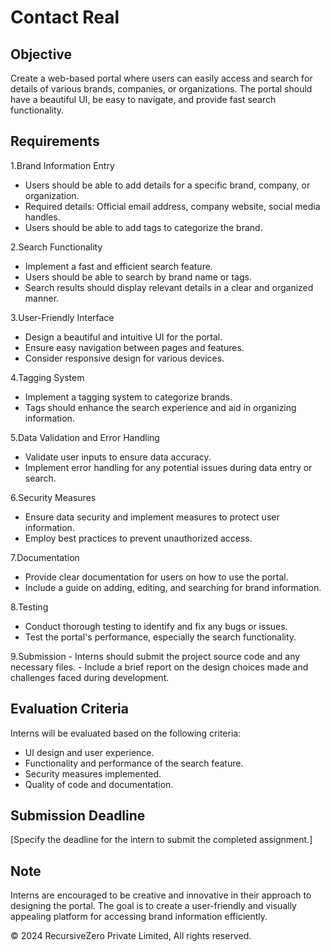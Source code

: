 # Contact Real

## Objective

Create a web-based portal where users can easily access and search for details of various brands, companies, or organizations. The portal should have a beautiful UI, be easy to navigate, and provide fast search functionality.

## Requirements

1.Brand Information Entry

- Users should be able to add details for a specific brand, company, or organization.
- Required details: Official email address, company website, social media handles.
- Users should be able to add tags to categorize the brand.

2.Search Functionality

- Implement a fast and efficient search feature.
- Users should be able to search by brand name or tags.
- Search results should display relevant details in a clear and organized manner.

3.User-Friendly Interface

- Design a beautiful and intuitive UI for the portal.
- Ensure easy navigation between pages and features.
- Consider responsive design for various devices.

4.Tagging System

- Implement a tagging system to categorize brands.
- Tags should enhance the search experience and aid in organizing information.

5.Data Validation and Error Handling

- Validate user inputs to ensure data accuracy.
- Implement error handling for any potential issues during data entry or search.

6.Security Measures

- Ensure data security and implement measures to protect user information.
- Employ best practices to prevent unauthorized access.

7.Documentation

- Provide clear documentation for users on how to use the portal.
- Include a guide on adding, editing, and searching for brand information.

8.Testing

- Conduct thorough testing to identify and fix any bugs or issues.
- Test the portal's performance, especially the search functionality.

9.Submission
    - Interns should submit the project source code and any necessary files.
    - Include a brief report on the design choices made and challenges faced during development.

## Evaluation Criteria

Interns will be evaluated based on the following criteria:

- UI design and user experience.
- Functionality and performance of the search feature.
- Security measures implemented.
- Quality of code and documentation.

## Submission Deadline

[Specify the deadline for the intern to submit the completed assignment.]

## Note

Interns are encouraged to be creative and innovative in their approach to designing the portal. The goal is to create a user-friendly and visually appealing platform for accessing brand information efficiently.

&copy; 2024 RecursiveZero Private Limited, All rights reserved.
